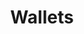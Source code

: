 ---
title: Wallets
metaTitle: Core - Intergration Guide for Wallets
description: Learn to how intergrate MPL Core into your products
---